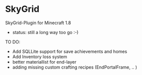 # SkyGrid

SkyGrid-Plugin for Minecraft 1.8

 - status: still a long way too go :-)


TO DO:
 - Add SQLLite support for save achievements and homes
 - Add Inventory loss system
 - better materiallist for end-layer
 - adding missing custom crafting recipes (EndPortalFrame, .. )
